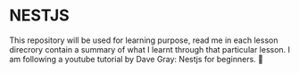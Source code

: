 # NESTJS

This repository will be used for learning purpose, read me in each lesson direcrory contain a summary of what I learnt through that particular lesson. I am following a youtube tutorial by Dave Gray: Nestjs for beginners. 
<Happy coding/> 🤗